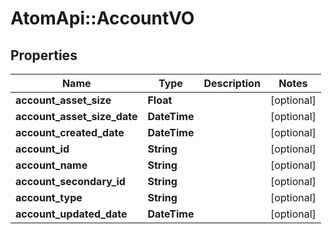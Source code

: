 # AtomApi::AccountVO

## Properties
Name | Type | Description | Notes
------------ | ------------- | ------------- | -------------
**account_asset_size** | **Float** |  | [optional] 
**account_asset_size_date** | **DateTime** |  | [optional] 
**account_created_date** | **DateTime** |  | [optional] 
**account_id** | **String** |  | [optional] 
**account_name** | **String** |  | [optional] 
**account_secondary_id** | **String** |  | [optional] 
**account_type** | **String** |  | [optional] 
**account_updated_date** | **DateTime** |  | [optional] 


